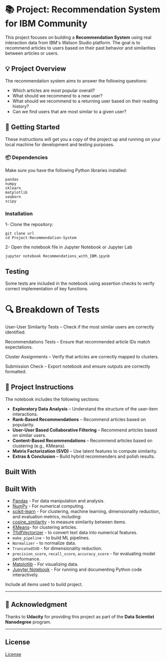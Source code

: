 # 📚 Project: Recommendation System for IBM Community

This project focuses on building a **Recommendation System** using real interaction data from IBM's Watson Studio platform. The goal is to recommend articles to users based on their past behavior and similarities between articles or users.

## 💡 Project Overview

The recommendation system aims to answer the following questions:
- Which articles are most popular overall?
- What should we recommend to a new user?
- What should we recommend to a returning user based on their reading history?
- Can we find users that are most similar to a given user?

## 🚀 Getting Started

These instructions will get you a copy of the project up and running on your local machine for development and testing purposes.

### 📦 Dependencies
Make sure you have the following Python libraries installed:
```
pandas
numpy
sklearn
matplotlib
seaborn
scipy
```

### Installation

1- Clone the repository:

```
git clone url
cd Project-Recommendation-System
```
2- Open the notebook file in Jupyter Notebook or Jupyter Lab 

```
jupyter notebook Recommendations_with_IBM.ipynb
```
## Testing

Some tests are included in the notebook using assertion checks to verify correct implementation of key functions.

# 🔍 Breakdown of Tests
User-User Similarity Tests – Check if the most similar users are correctly identified.

Recommendations Tests – Ensure that recommended article IDs match expectations.

Cluster Assignments – Verify that articles are correctly mapped to clusters.

Submission Check – Export notebook and ensure outputs are correctly formatted.

## 📌 Project Instructions

The notebook includes the following sections:

- **Exploratory Data Analysis** – Understand the structure of the user-item interactions.
- **Rank-Based Recommendations** – Recommend articles based on popularity.
- **User-User Based Collaborative Filtering** – Recommend articles based on similar users.
- **Content-Based Recommendations** – Recommend articles based on clustering (e.g., KMeans).
- **Matrix Factorization (SVD)** – Use latent features to compute similarity.
- **Extras & Conclusion** – Build hybrid recommenders and polish results.


## Built With

## Built With

* [Pandas](https://pandas.pydata.org/) - For data manipulation and analysis.
* [NumPy](https://numpy.org/) - For numerical computing.
* [scikit-learn](https://scikit-learn.org/) - For clustering, machine learning, dimensionality reduction, and evaluation metrics, including:
 * [cosine_similarity](https://scikit-learn.org/stable/modules/generated/sklearn.metrics.pairwise.cosine_similarity.html) - to measure similarity between items.
  *  [KMeans](https://scikit-learn.org/stable/modules/generated/sklearn.cluster.KMeans.html#sklearn.cluster.KMeans)- for clustering articles.
  * [TfidfVectorizer](https://scikit-learn.org/stable/modules/generated/sklearn.feature_extraction.text.TfidfVectorizer.html#sklearn.feature_extraction.text.TfidfVectorizer) - to convert text data into numerical features.
  * `make_pipeline` - to build ML pipelines.
  * `Normalizer` - to normalize data.
  * `TruncatedSVD` - for dimensionality reduction.
  * `precision_score`, `recall_score`, `accuracy_score` - for evaluating model performance.
* [Matplotlib](https://matplotlib.org/) - For visualizing data.
* [Jupyter Notebook](https://jupyter.org/) - For running and documenting Python code interactively.

Include all items used to build project.

----
## 🙏 Acknowledgment

Thanks to **Udacity** for providing this project as part of the **Data Scientist Nanodegree** program.

----
## License

[License](LICENSE.txt)
